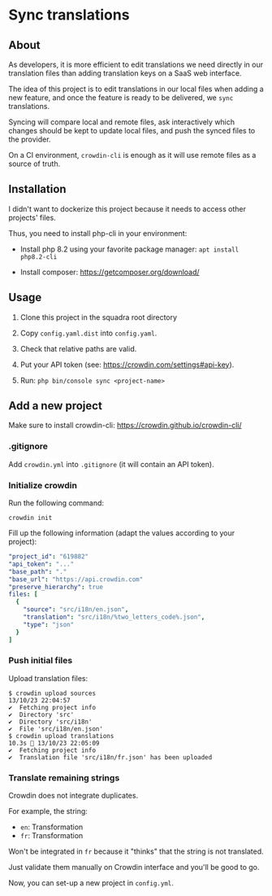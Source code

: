 # Sync translations

## About

As developers, it is more efficient to edit translations we need directly in our translation files than adding
translation keys on a SaaS web interface.

The idea of this project is to edit translations in our local files when adding a new feature, and once the feature is
ready to be delivered, we `sync` translations.

Syncing will compare local and remote files, ask interactively which changes should be kept to update local files, and
push the synced files to the provider.

On a CI environment, `crowdin-cli` is enough as it will use remote files as a source of truth.

## Installation

I didn't want to dockerize this project because it needs to access other projects' files.

Thus, you need to install php-cli in your environment:

- Install php 8.2 using your favorite package manager: `apt install php8.2-cli`


- Install composer: https://getcomposer.org/download/

## Usage

1. Clone this project in the squadra root directory


2. Copy `config.yaml.dist` into `config.yaml`.


3. Check that relative paths are valid.


4. Put your API token (see: https://crowdin.com/settings#api-key).


5. Run: `php bin/console sync <project-name>`

## Add a new project

Make sure to install crowdin-cli: https://crowdin.github.io/crowdin-cli/

### .gitignore

Add `crowdin.yml` into `.gitignore` (it will contain an API token).

### Initialize crowdin

Run the following command:

```shell
crowdin init
```

Fill up the following information (adapt the values according to your project):

```yaml
"project_id": "619882"
"api_token": "..."
"base_path": "."
"base_url": "https://api.crowdin.com"
"preserve_hierarchy": true
files: [
  {
    "source": "src/i18n/en.json",
    "translation": "src/i18n/%two_letters_code%.json",
    "type": "json"
  }
]
```

### Push initial files

Upload translation files:

```shell
$ crowdin upload sources                                                          13/10/23 22:04:57
✔️  Fetching project info     
✔️  Directory 'src'
✔️  Directory 'src/i18n'
✔️  File 'src/i18n/en.json'
$ crowdin upload translations                                             10.3s  13/10/23 22:05:09
✔️  Fetching project info     
✔️  Translation file 'src/i18n/fr.json' has been uploaded
```

### Translate remaining strings

Crowdin does not integrate duplicates.

For example, the string:

- `en`: Transformation
- `fr`: Transformation

Won't be integrated in `fr` because it "thinks" that the string is not translated.

Just validate them manually on Crowdin interface and you'll be good to go.

Now, you can set-up a new project in `config.yml`.
